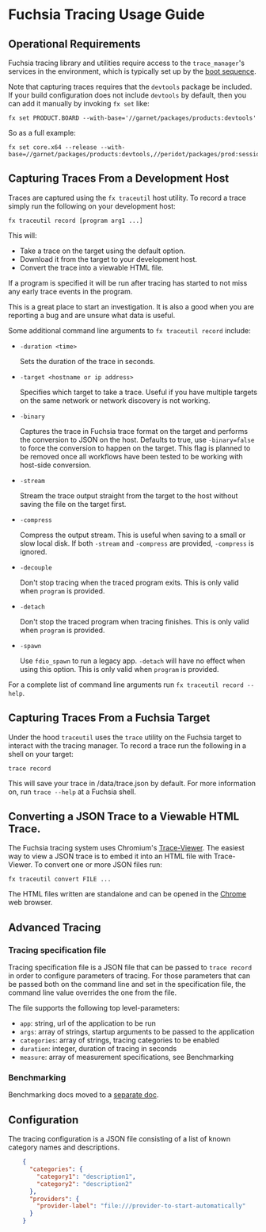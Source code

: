 # Fuchsia Tracing Usage Guide

## Operational Requirements

Fuchsia tracing library and utilities require access to the `trace_manager`'s
services in the environment, which is typically set up by the
[boot sequence](/docs/the-book/boot_sequence.md).

Note that capturing traces requires that the `devtools` package be included.  If your build
configuration does not include `devtools` by default, then you can add it manually by invoking
`fx set` like:

```{shell}
fx set PRODUCT.BOARD --with-base='//garnet/packages/products:devtools'
```

So as a full example:

```{shell}
fx set core.x64 --release --with-base=//garnet/packages/products:devtools,//peridot/packages/prod:sessionctl'
```

## Capturing Traces From a Development Host

Traces are captured using the `fx traceutil` host utility.  To record a trace
simply run the following on your development host:

```{shell}
fx traceutil record [program arg1 ...]
```

This will:
 * Take a trace on the target using the default option.
 * Download it from the target to your development host.
 * Convert the trace into a viewable HTML file.

If a program is specified it will be run after tracing has started to not
miss any early trace events in the program.

This is a great place to start an investigation.  It is also a good when you
are reporting a bug and are unsure what data is useful.

Some additional command line arguments to `fx traceutil record` include:
 * `-duration <time>`

   Sets the duration of the trace in seconds.

 * `-target <hostname or ip address>`

   Specifies which target to take a trace.  Useful if you have multiple
   targets on the same network or network discovery is not working.

 * `-binary`

   Captures the trace in Fuchsia trace format on the target and performs
   the conversion to JSON on the host. Defaults to true, use
   `-binary=false` to force the conversion to happen on the target.
   This flag is planned to be removed once all workflows have been tested to be
   working with host-side conversion.

 * `-stream`

   Stream the trace output straight from the target to the host without
   saving the file on the target first.

 * `-compress`

   Compress the output stream. This is useful when saving to a small or slow
   local disk. If both `-stream` and `-compress` are provided, `-compress`
   is ignored.

 * `-decouple`

   Don't stop tracing when the traced program exits.
   This is only valid when `program` is provided.

 * `-detach`

   Don't stop the traced program when tracing finishes.
   This is only valid when `program` is provided.

 * `-spawn`

   Use `fdio_spawn` to run a legacy app.
   `-detach` will have no effect when using this option.
   This is only valid when `program` is provided.

For a complete list of command line arguments run `fx traceutil record --help`.

## Capturing Traces From a Fuchsia Target

Under the hood `traceutil` uses the `trace` utility on the Fuchsia
target to interact with the tracing manager.  To record a trace run the
following in a shell on your target:

```{shell}
trace record
```

This will save your trace in /data/trace.json by default.  For more information
on, run `trace --help` at a Fuchsia shell.

## Converting a JSON Trace to a Viewable HTML Trace.

The Fuchsia tracing system uses Chromium's
[Trace-Viewer](https://github.com/catapult-project/catapult/tree/master/tracing).
The easiest way to view a JSON trace is to embed it into an HTML file with
Trace-Viewer.  To convert one or more JSON files run:

```{shell}
fx traceutil convert FILE ...
```

The HTML files written are standalone and can be opened in the
[Chrome](https://google.com/chrome) web browser.

## Advanced Tracing

### Tracing specification file

Tracing specification file is a JSON file that can be passed to `trace record`
in order to configure parameters of tracing. For those parameters that can be
passed both on the command line and set in the specification file, the command
line value overrides the one from the file.

The file supports the following top level-parameters:

 - `app`: string, url of the application to be run
 - `args`: array of strings, startup arguments to be passed to the application
 - `categories`: array of strings, tracing categories to be enabled
 - `duration`: integer, duration of tracing in seconds
 - `measure`: array of measurement specifications, see Benchmarking

### Benchmarking

Benchmarking docs moved to a [separate doc](
/docs/development/benchmarking/trace_based_benchmarking.md).

## Configuration

The tracing configuration is a JSON file consisting of a list of known
category names and descriptions.

```json
    {
      "categories": {
        "category1": "description1",
        "category2": "description2"
      },
      "providers": {
        "provider-label": "file:///provider-to-start-automatically"
      }
    }
```

